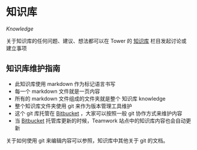 # 知识库

*Knowledge*

关于知识库的任何问题、建议、想法都可以在 Tower 的 [知识库](https://tower.im/projects/ec84f68bb6a04f7b8ace8881fafa9949/) 栏目发起讨论或建立事项


## 知识库维护指南

- 此知识库使用 markdown 作为标记语言书写
- 每一个 markdown 文件就是一页内容
- 所有的 markdown 文件组成的文件夹就是整个 知识库 knowledge
- 整个知识库文件夹使用 git 来作为版本管理工具维护
- 这个 git 库托管在 [Bitbucket](https://bitbucket.org/Glosure/knowledge) ，大家可以按照一般 git 协作方式来维护内容
- 当 [Bitbucket](https://bitbucket.org/Glosure/knowledge) 托管库更新的时候，Teamwork 站点中的知识库内容也会自动更新

关于如何使用 git 来编辑内容可以参照，知识库中其他关于 git 的文档。

